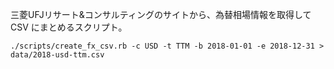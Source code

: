 

三菱UFJリサート&コンサルティングのサイトから、為替相場情報を取得して CSV にまとめるスクリプト。

```
./scripts/create_fx_csv.rb -c USD -t TTM -b 2018-01-01 -e 2018-12-31 > data/2018-usd-ttm.csv
```
